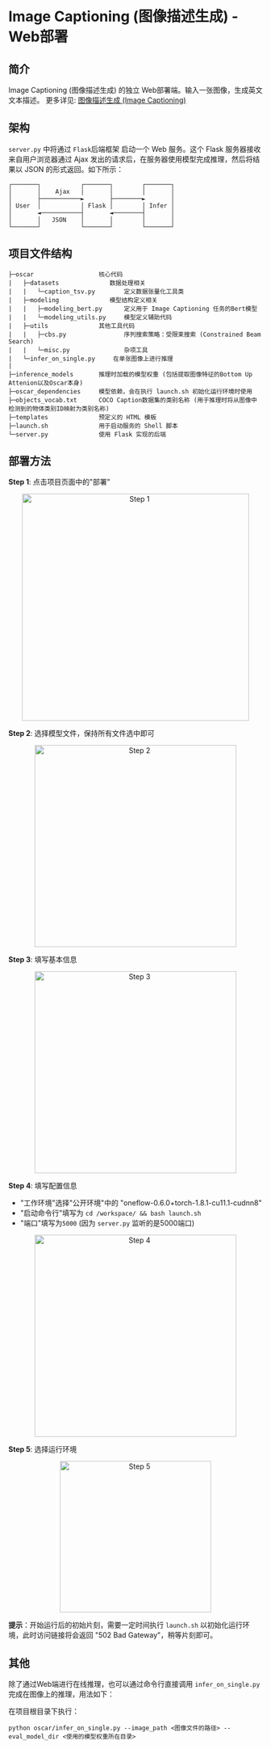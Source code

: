 # Image Captioning (图像描述生成) - Web部署
## 简介
Image Captioning (图像描述生成) 的独立 Web部署端。输入一张图像，生成英文文本描述。
更多详见: [图像描述生成 (Image Captioning)](https://www.oneflow.cloud/#/project/public/code?id=b764f74eff7b10cb73f0a5c1b2e63f0a)

## 架构
`server.py` 中将通过 `Flask`后端框架 启动一个 Web 服务。这个 Flask 服务器接收来自用户浏览器通过 Ajax 发出的请求后，在服务器使用模型完成推理，然后将结果以 JSON 的形式返回。如下所示：

```
┌───────┐           ┌───────┐        ┌───────┐
│       │    Ajax   │       │        │       │
│       ├───────────►       ├────────►       │
│ User  │           │ Flask │        │ Infer │
│       ◄───────────┤       ◄────────┤       │
│       │   JSON    │       │        │       │
└───────┘           └───────┘        └───────┘
```

## 项目文件结构
```
├─oscar                  核心代码
|   ├─datasets              数据处理相关
|   |   └─caption_tsv.py        定义数据张量化工具类
|   ├─modeling              模型结构定义相关
|   |   ├─modeling_bert.py      定义用于 Image Captioning 任务的Bert模型
|   |   └─modeling_utils.py     模型定义辅助代码
|   ├─utils              其他工具代码
|   |   ├─cbs.py                序列搜索策略：受限束搜索 (Constrained Beam Search)
|   |   └─misc.py               杂项工具
|   └─infer_on_single.py     在单张图像上进行推理
|
├─inference_models       推理时加载的模型权重 (包括提取图像特征的Bottom Up Attenion以及Oscar本身)
├─oscar_dependencies     模型依赖，会在执行 launch.sh 初始化运行环境时使用
├─objects_vocab.txt      COCO Caption数据集的类别名称 (用于推理时将从图像中检测到的物体类别ID映射为类别名称)
├─templates              预定义的 HTML 模板
├─launch.sh              用于启动服务的 Shell 脚本
└─server.py              使用 Flask 实现的后端
```

## 部署方法

**Step 1**: 点击项目页面中的"部署" 
<div align="center">
<img width="450px" src="https://oneflow-public.oss-cn-beijing.aliyuncs.com/OneCloud/img/20220112-ZuoYihao-ImageCaptioning/1.png" alt="Step 1">
</div>

**Step 2**: 选择模型文件，保持所有文件选中即可
<div align="center">
<img width="400px" src="https://oneflow-public.oss-cn-beijing.aliyuncs.com/OneCloud/img/20220112-ZuoYihao-ImageCaptioning/2.png" alt="Step 2">
</div>

**Step 3**: 填写基本信息
<div align="center">
<img width="400px" src="https://oneflow-public.oss-cn-beijing.aliyuncs.com/OneCloud/img/20220112-ZuoYihao-ImageCaptioning/3.png" alt="Step 3">
</div>


**Step 4**: 填写配置信息
- "工作环境"选择"公开环境"中的 "oneflow-0.6.0+torch-1.8.1-cu11.1-cudnn8"
- "启动命令行"填写为 `cd /workspace/ && bash launch.sh`
- "端口"填写为`5000` (因为 `server.py` 监听的是5000端口)
<div align="center">
<img width="400px" src="https://oneflow-public.oss-cn-beijing.aliyuncs.com/OneCloud/img/20220112-ZuoYihao-ImageCaptioning/4.png" alt="Step 4">
</div>

**Step 5**: 选择运行环境
<div align="center">
<img width="300px" src="https://oneflow-public.oss-cn-beijing.aliyuncs.com/OneCloud/img/20220112-ZuoYihao-ImageCaptioning/5.png" alt="Step 5">
</div>

**提示**：开始运行后的初始片刻，需要一定时间执行 `launch.sh` 以初始化运行环境，此时访问链接将会返回 "502 Bad Gateway"，稍等片刻即可。


## 其他
除了通过Web端进行在线推理，也可以通过命令行直接调用 `infer_on_single.py` 完成在图像上的推理，用法如下：

在项目根目录下执行：
```
python oscar/infer_on_single.py --image_path <图像文件的路径> --eval_model_dir <使用的模型权重所在目录>
```

